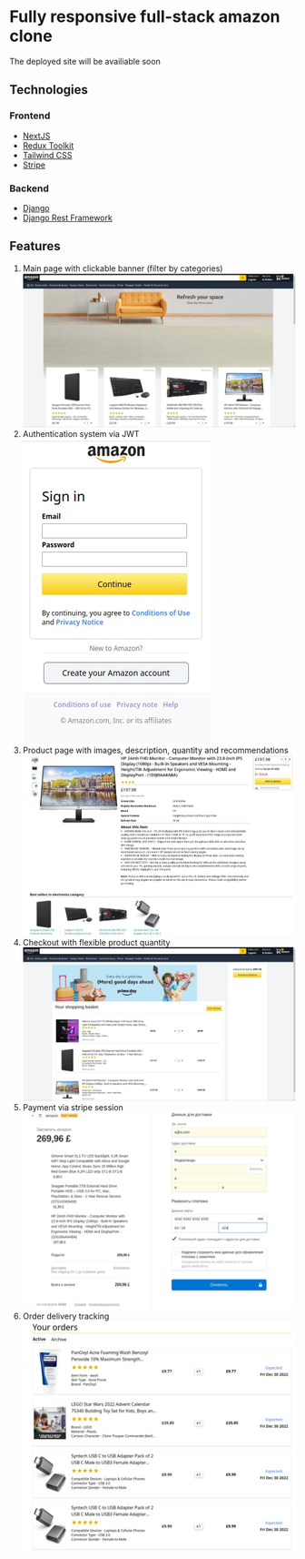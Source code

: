 # Fully responsive full-stack amazon clone
The deployed site will be availiable soon

## Technologies

### Frontend
* [NextJS](https://nextjs.org/)
* [Redux Toolkit](https://redux-toolkit.js.org/)
* [Tailwind CSS](https://tailwindcss.com/)
* [Stripe](https://stripe.com/)

### Backend
* [Django](https://www.djangoproject.com/)
* [Django Rest Framework](https://www.django-rest-framework.org/)

## Features
1. Main page with clickable banner (filter by categories)
![Landing page](https://github.com/aboronilov/amazon/blob/master/frontend/public/screenshots/main_page.jpg)
2. Authentication system via JWT
![Auth](https://github.com/aboronilov/amazon/blob/master/frontend/public/screenshots/login.jpg)
3. Product page with images, description, quantity and recommendations
![Product](https://github.com/aboronilov/amazon/blob/master/frontend/public/screenshots/product.jpg)
4. Checkout with flexible product quantity
![Checkout](https://github.com/aboronilov/amazon/blob/master/frontend/public/screenshots/checkout.jpg)
5. Payment via stripe session
![Payment](https://github.com/aboronilov/amazon/blob/master/frontend/public/screenshots/payment.jpg)
6. Order delivery tracking
![Payment](https://github.com/aboronilov/amazon/blob/master/frontend/public/screenshots/tracking.jpg)
